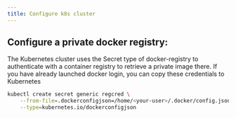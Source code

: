 ```yaml
---
title: Configure k8s cluster
---
```



## Configure a private docker registry:
The Kubernetes cluster uses the Secret type of docker-registry to authenticate with a container registry to retrieve a private image there. 
If you have already launched docker login, you can copy these credentials to Kubernetes 

```sh
kubectl create secret generic regcred \
    --from-file=.dockerconfigjson=/home/<your-user>/.docker/config.json \
    --type=kubernetes.io/dockerconfigjson
```